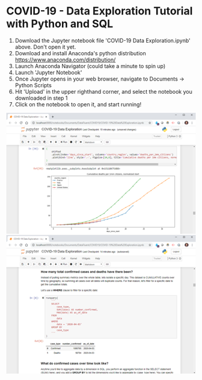 # COVID-19 - Data Exploration Tutorial with Python and SQL

1) Download the Jupyter notebook file 'COVID-19 Data Exploration.ipynb' above.  Don't open it yet.
2) Download and install Anaconda's python distribution https://www.anaconda.com/distribution/
3) Launch Anaconda Navigator (could take a minute to spin up)
4) Launch 'Jupyter Notebook'
5) Once Jupyter opens in your web browser, navigate to Documents -> Python Scripts
6) Hit 'Upload' in the upper righthand corner, and select the notebook you downloaded in step 1
7) Click on the notebook to open it, and start running!

![Preview](https://github.com/sshepherd-wm/COVID-19/blob/master/images/preview.PNG?raw=true)
![](https://github.com/sshepherd-wm/COVID-19/blob/master/images/preview2.PNG?raw=true)
